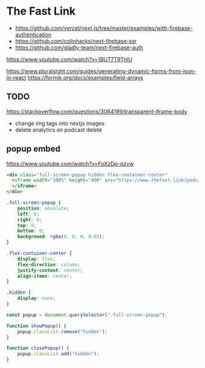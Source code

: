 # The Fast Link

- https://github.com/vercel/next.js/tree/master/examples/with-firebase-authentication
- https://github.com/colinhacks/next-firebase-ssr
- https://github.com/gladly-team/next-firebase-auth

https://www.youtube.com/watch?v=1BUT7T9ThlU

https://www.pluralsight.com/guides/generating-dynamic-forms-from-json-in-react
https://formik.org/docs/examples/field-arrays

## TODO

https://stackoverflow.com/questions/3064199/transparent-iframe-body

- change img tags into nextjs images
- delete analytics on podcast delete

## popup embed

https://www.youtube.com/watch?v=FoXzDp-qzvw

```html
<div class="full-screen-popup hidden flex-container-center"
  <iframe width="100%" height="400" src="https://www.thefast.link/podcastName" frameborder="0" allowfullscreen>
  </iframe>
</div>
```

```css
.full-screen-popup {
	position: absolute;
	left: 0;
	right: 0;
	top: 0;
	bottom: 0;
	background: rgba(0, 0, 0, 0.85);
}

.flex-container-center {
	display: flex;
	flex-direction: column;
	justify-content: center;
	align-items: center;
}

.hidden {
	display: none;
}
```

```javascript
const popup = document.querySelector(".full-screen-popup");

function showPopup() {
	popup.classList.remove("hidden");
}

function closePopup() {
	popup.classList.add("hidden");
}
```
